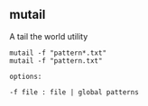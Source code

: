 ## mutail

A tail the world utility

```
mutail -f "pattern*.txt"
mutail -f "pattern.txt"
```

```
options:

-f file : file | global patterns
```
